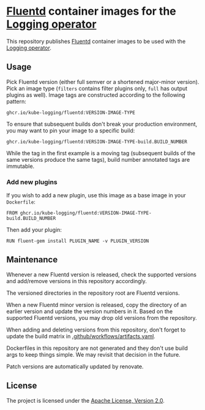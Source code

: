 # [Fluentd](https://www.fluentd.org/) container images for the [Logging operator](https://github.com/kube-logging/logging-operator)

This repository publishes [Fluentd](https://www.fluentd.org/) container images to be used with the [Logging operator](https://github.com/kube-logging/logging-operator).

## Usage

Pick Fluentd version (either full semver or a shortened major-minor version).
Pick an image type (`filters` contains filter plugins only, `full` has output plugins as well).
Image tags are constructed according to the following pattern:

```
ghcr.io/kube-logging/fluentd:VERSION-IMAGE-TYPE
```

To ensure that subsequent builds don't break your production environment,
you may want to pin your image to a specific build:

```
ghcr.io/kube-logging/fluentd:VERSION-IMAGE-TYPE-build.BUILD_NUMBER
```

While the tag in the first example is a moving tag (subsequent builds of the same versions produce the same tags),
build number annotated tags are immutable.

### Add new plugins
If you wish to add a new plugin, use this image as a base image in your `Dockerfile`:
```
FROM ghcr.io/kube-logging/fluentd:VERSION-IMAGE-TYPE-build.BUILD_NUMBER
```
Then add your plugin:
```
RUN fluent-gem install PLUGIN_NAME -v PLUGIN_VERSION
```

## Maintenance

Whenever a new Fluentd version is released, check the supported versions and add/remove versions in this repository accordingly.

The versioned directories in the repository root are Fluentd versions.

When a new Fluentd minor version is released, copy the directory of an earlier version and update the version numbers in it.
Based on the supported Fluentd versions, you may drop old versions from the repository.

When adding and deleting versions from this repository, don't forget to update the build matrix in [.github/workflows/artifacts.yaml](.github/workflows/artifacts.yaml).

Dockerfiles in this repository are not generated and they don't use build args to keep things simple.
We may revisit that decision in the future.

Patch versions are automatically updated by renovate.

## License

The project is licensed under the [Apache License, Version 2.0](LICENSE).
